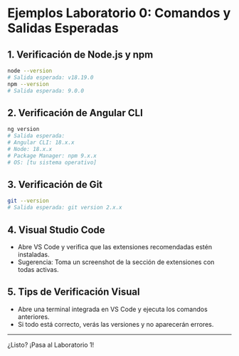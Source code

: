 # Ejemplos Laboratorio 0: Comandos y Salidas Esperadas

## 1. Verificación de Node.js y npm
```bash
node --version
# Salida esperada: v18.19.0
npm --version
# Salida esperada: 9.0.0
```

## 2. Verificación de Angular CLI
```bash
ng version
# Salida esperada:
# Angular CLI: 18.x.x
# Node: 18.x.x
# Package Manager: npm 9.x.x
# OS: [tu sistema operativo]
```

## 3. Verificación de Git
```bash
git --version
# Salida esperada: git version 2.x.x
```

## 4. Visual Studio Code
- Abre VS Code y verifica que las extensiones recomendadas estén instaladas.
- Sugerencia: Toma un screenshot de la sección de extensiones con todas activas.

## 5. Tips de Verificación Visual
- Abre una terminal integrada en VS Code y ejecuta los comandos anteriores.
- Si todo está correcto, verás las versiones y no aparecerán errores.

---
¿Listo? ¡Pasa al Laboratorio 1! 